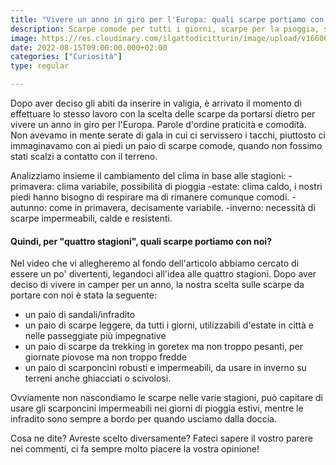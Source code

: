 ```yaml
---
title: "Vivere un anno in giro per l'Europa: quali scarpe portiamo con noi?"
description: Scarpe comode per tutti i giorni, scarpe per la pioggia, scarponcini da trekking, scarpe per la sera.. sì ma quali scegliere davvero?
image: https://res.cloudinary.com/ilgattodicitturin/image/upload/v1660666972/Articoli/IMG_7726_pyyb9f.jpg
date: 2022-08-15T09:00:00.000+02:00
categories: ["Curiosità"]
type: regular

---
```

Dopo aver deciso gli abiti da inserire in valigia, è arrivato il momento di effettuare lo stesso lavoro con la scelta delle scarpe da portarsi dietro per vivere un anno in giro per l'Europa.
Parole d'ordine praticità e comodità. Non avevamo in mente serate di gala in cui ci servissero i tacchi, piuttosto ci immaginavamo con ai piedi un paio di scarpe comode, quando non fossimo stati scalzi a contatto con il terreno. 


Analizziamo insieme il cambiamento del clima in base alle stagioni:
-primavera: clima variabile, possibilità di pioggia
-estate: clima caldo, i nostri piedi hanno bisogno di respirare ma di rimanere comunque comodi.
-autunno: come in primavera, decisamente variabile.
-inverno: necessità di scarpe impermeabili, calde e resistenti.

#### Quindi, per "quattro stagioni", quali scarpe portiamo con noi?

Nel video che vi allegheremo al fondo dell'articolo abbiamo cercato di essere un po' divertenti, legandoci all'idea alle quattro stagioni.
Dopo aver deciso di vivere in camper per un anno, la nostra scelta sulle scarpe da portare con noi è stata la seguente:
* un paio di sandali/infradito
* un paio di scarpe leggere, da tutti i giorni, utilizzabili d'estate in città e nelle passeggiate più impegnative
* un paio di scarpe da trekking in goretex ma non troppo pesanti, per giornate piovose ma non troppo fredde
* un paio di scarponcini robusti e impermeabili, da usare in inverno su terreni anche ghiacciati o scivolosi.

Ovviamente non nascondiamo le scarpe nelle varie stagioni, può capitare di usare gli scarponcini impermeabili nei giorni di pioggia estivi, mentre le infradito sono sempre a bordo per quando usciamo dalla doccia. 


Cosa ne dite? Avreste scelto diversamente? Fateci sapere il vostro parere nei commenti, ci fa sempre molto piacere la vostra opinione!


